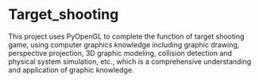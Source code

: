 # Target_shooting
This project uses PyOpenGL to complete the function of target shooting game, using computer graphics knowledge including graphic drawing, perspective projection, 3D graphic modeling, collision detection and physical system simulation, etc., which is a comprehensive understanding and application of graphic knowledge.
